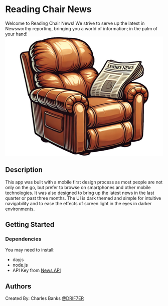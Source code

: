 # Reading Chair News

Welcome to Reading Chair News! We strive to serve up the latest in Newsworthy reporting, bringing you a world of information; in the palm of your hand! ![Alt text](./src/readingChairNewsLogo.png?raw=true "Title")

## Description

This app was built with a mobile first design process as most people are not only on the go, but prefer to browse on smartphones and other mobile technologies. It was also designed to bring up the latest news in the last quarter or past three months. The UI is dark themed and simple for intuitive navigability and to ease the effects of screen light in the eyes in darker environments.

## Getting Started

### Dependencies

You may need to install:
* dayjs
* node.js
* API Key from [News API](https://newsapi.org/)

## Authors

Created By: Charles Banks
[@DRIF7ER](https://github.com/DRIF7ER)
